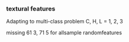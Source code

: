 ### textural features
Adapting to multi-class problem
C, H, L = 1, 2, 3

missing 61 3, 71 5 for allsample randomfeatures
